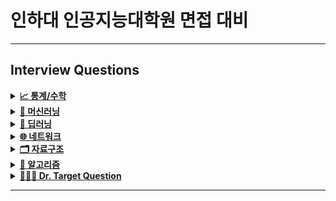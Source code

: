 # 인하대 인공지능대학원 면접 대비
---


## Interview Questions

<details>
<summary><a href="./answers/1-statistics-math.md"><strong>📈 통계/수학</strong></a></summary>
  
- 선형대수에서 선형과 비선형에 대해 설명해주세요.
```python
  선형(Linear)이란 집합 A의 원소들에 대하여 각각 선형결합의 형태로 나타낼 수 있는 것
  즉, 집합 A의 원소 x1, x2, x3, ... xn에 대하여 각각 상수 a1, a2, a3, ..., an을 곱하여 더한 a1x1 + a2x2 + ... + anxn이 집합 A에 속하는 경우를 말함

  1차함수와 벡터 등은 선형을 나타내는 선형함수
  반대로, 2차 이상의 함수, 삼각 함수 등은 비선형함수
```

- 선형 독립과 선형 종속에 대해서 설명하세요.
```python
  <선형 독립>
  - 벡터 방정식이 trivial solution(자명해)만 갖고 있는 경우 (모든 가중치가 0인경우)
  - trivial solution만 있으면 linearly independent
  - trivial solution만 존재한다는 의미는 free variable이 없다는 의미
  - 이 경우 행렬의 Rank는 column의 수와 같아져서 Rank=𝑛

  <선형 종속>
  - 벡터 방정식 c1v1+...+cpvp = 0이면 가중치 c1,...cp 중 하나라도 nonzero 
  - nontrivial solution이면 free variable이 있다는 의미
  - 이 경우 행렬의 Rank는 column 수보다 작아져서 Rank<𝑛
```

- 고유값(eigen value)와 고유벡터(eigen vector)이 무엇이고 왜 중요한지 설명해주세요.
```python
  행렬 A의 고유벡터는, 행렬 A에 의해 변환되었을 때 방향이 변하지 않고 단지 크기만 변하는 벡터를 말한다
  Av=λv에서 v (영벡터 아니어야 함)
  고유값은 λ (고유벡터 v가 변환될 때 그 크기가 얼마나 변하는지...)
```
- 샘플링(Sampling)과 리샘플링(Resampling)이 무엇이고 리샘플링의 장점을 말씀해주세요.
```python
  샘플링은 전체 모집단에서 데이터를 추출하는 거,특히나 모집단을 대표할 수 있도록 신중하게 선택되어야 함
  리샘플링은 기존의 샘플 데이터에서 새로운 샘플을 반복적으로 추출하여 통계적 분석을 수행하는 방식
  리샘플링에는 다음과 같은 방법이 있다
  - 교차 검증 (Cross Validation) : 모델의 성능 평가를 위해 데이터를 여러 번 분할하여 훈련과 테스트를 반복! 과적합 방지, 모델의 일반화 성능 평가
```
- 확률 모형과 확률 변수는 무엇인가요?
```python
  확률은 불확실성을 표현하는 수단, 이러한 불확실성을 확률로써 개량화하기 위해 확률함수로써 수학적으로 만든 모형이 확률 모형이다
  이는 어떤 실험이나 현상에서 가능한 모든 결과와 그 결과가 발생할 확률을 설명한다.
  확률 모형은 표본 공간, 확률 분포라는 두 가지 구성 요소로 이루어졌다!

  확률 변수는 확률 모형에서 정의된 함수
  쉽게 말하면 확률로 표현하기 위한 event를 정의하는 것
  어떤 것을 확률로 표현할 것인지에 대해 다양하게 정의가 가능하여 <변수>라는 용어를 사용한다
  (이산과 연속 확률 변수로 나뉨)
```
- 누적 분포 함수와 확률 밀도 함수는 무엇인가요? 수식과 함께 표현해주세요.
```python
  확률 밀도 함수는 연속 확률 변수의 분포를 설명하는 함수로, 특정 값에서의 확률 밀도를 나타낸다.
  누적 분포 함수는 확률 변수가 특정 값 이하일 확률을 타나내는 함수, 확률 밀도 함수를 적분하여 구할 수 있다
```
- 조건부 확률은 무엇인가요?
```python
   조건부 확률은 어떤 사건 A가 이미 일어난 상황에서 다른 사건 B가 일어날 확률을 의미한다
   즉 사건 B가 사건 A에 의해 영향을 받을 때의 확률을 계산할 것
```
- 공분산과 상관계수는 무엇일까요? 수식과 함께 표현해주세요.
```python
   공분산(Covariance)는 두 확률 변수 사이의 관계를 측정하는 지표로, 두 변수가 함께 어떻게 변하는지를 나타낸다
   즉 한 변수가 증가할 때 다른 변수가 증가하거나 감소하는 경향을 평가한다
   Cov(X,Y)=E[(X−E(X))(Y−E(Y))]

   상관계수는 공분산을 정규화하여 두 확률 변수 사이의 선형 관계를 1과 -1 사이의 값으로 표현한다
   상관계수는 공분산과 달리 단위에 의존하지 않기 때문에 비교적 직관적으로 두 변수의 관계 강도를 파악할 수 있다!
```
- 신뢰 구간의 정의는 무엇인가요?
```python
  신뢰구간은 모집단의 모수를 포함할 것으로 예상되는 값의 범위를 특정 신뢰 수준 하에 제시한 것이다
  즉 표본 데이터를 이용해 계산한 추정치가 모집단의 실제 값(모수)를 포함할 확률이 높은 구간을 의미한다
  보통 신뢰 수준과 함께 나타나며, 신뢰 수준은 이 구간이 모집단의 실제 모수를 포함할 확률을 의미한다.
```
- p-value를 모르는 사람에게 설명한다면 어떻게 설명하실 건가요?
```python
  신뢰구간은 모집단의 모수를 포함할 것으로 예상되는 값의 범위를 특정 신뢰 수준 하에 제시한 것이다
  즉 표본 데이터를 이용해 계산한 추정치가 모집단의 실제 값(모수)를 포함할 확률이 높은 구간을 의미한다
```
- R square의 의미는 무엇인가요?
```python
  R², 또는 결정계수(R-Squared)는 회귀 분석에서 사용되는 통계량으로,
  독립 변수가 종속 변수의 변동을 얼마나 잘 설명하는지를 나타낸다.
  즉, R²는 회귀 모델이 데이터를 얼마나 잘 설명하는지를 평가하는 지표이다.
```
- 평균(mean)과 중앙값(median)중에 어떤 케이스에서 뭐를 써야할까요?
```python
   평균은 데이터가 고르게 분포되어 있고 이상치가 없을 때 더 신뢰할 수 있다.
   하지만 이상치가 있으면 평균이 그 값에 의해 크게 영향을 받아 데이터의 중심을 제대로 반영하지 못할 수 있다.
   중앙값은 이상치나 비대칭 분포가 있는 경우 더 적절하다. 극단적인 값이 있더라도 중앙값은 그 영향을 받지 않기 때문에 데이터의 중심을 더 잘 나타낸다.
```
- 중심극한정리는 왜 유용한걸까요?
```python
   중심극한정리는 확률론에서 매우 중요한 개념으로, 표본 크기가 충분히 크면 어떤 분포를 따르는 모집단에서 표본을 추출하더라도,
   표본 평균의 분포가 정규분포에 가까워진다는 것을 의미한다!
   다시 말해, 모집단의 분포 형태에 관계없이 표본 평균의 분포는 표본 크기가 커질수록 점점 정규분포를 따르게 된다.
   중심극한정리는 다양한 형태의 모집단에서 표본을 추출해도, 표본 평균이 정규분포를 따르게 만들어 준다.
   이로 인해 모집단의 분포를 알지 못해도 표본 평균의 분포를 예측할 수 있습니다.
```
- 엔트로피(entropy)에 대해 설명해주세요. 가능하면 Information Gain도요.
```python
   엔트로피는 정보 이론에서 사용되는 개념으로, 불확실성 또는 혼란의 정도를 측정하는 지표이다.
   주로 확률 분포의 다양성을 측정하거나, 데이터의 예측 가능성을 평가하는데 사용된다.
   쉽게 말하면 데이터의 무질서도를 측정, 값이 높을 수록 불확실성이 커진다!

  정보 이득 (Information gain)
  정보이득은 결정 트리와 같은 알고리즘에서 특정 속성을 사용해 데이터 집합을 분할할 때, 엔트로피가 얼마나 감소하는지를 측정하는 지표이다
  즉 특정 속성을 기준으로 데이터를 나눴을 때 데이터의 불확실성이 얼마나 줄어드는지 나타낸다!
```
- 어떨 때 모수적 방법론을 쓸 수 있고, 어떨 때 비모수적 방법론을 쓸 수 있나요?
```python
   모수적 방법론은 모집단의 분포에 대해 특정한 가정을 하고 데이터를 분석하는 기법
   예를 들어 데이터가 정규분포를 따르는 것으로 가정하고 통계적 분석을 수행하는 경우가 대표적
   모수적 방법론은 데이터의 분포가 알려져 있을 때/ 표본 크기가 충분히 클 때/모집단의 분포에 대한 강한 가정이 성립할 때/ 등에서 사용

   비모수적 방법론은 데이터의 분포에 대한 가정이 필요하지 않은 분석 방법이다
   이 방법은 데이터가 특정한 분포를 따르지 않거나, 분포를 알 수 없을 때 유용하다
```
- “likelihood”와 “probability”의 차이는 무엇일까요?
```python
   확률(probability)은 주어진 모수에 대해 데이터가 발생할 확률
   가능도(Likellihood)는 주어진 데이터에 대해 모수가 그 데이터를 얼마나 잘 설명하는지를 평가
   예를 들어서 동전을 여러 번 던져 7번 중 5번 앞면이 나왔다고 가정하면
   확률은 5/7
   가능도는 특정한 모수 p가 주어졌을 때, 관측된 데이터 "7번 중 5번 앞면이 나옴"을 얼마나 잘 설명하는지를 평가
   L(p|X=5)
```
- 통계에서 사용되는 bootstrap의 의미는 무엇인가요.
```python
   부트스트랩은 통계적 추정의 신뢰성을 평가하기 위해 사용되는 비모수적 방법론
   특히 모집단의 분포에 대한 강한 가정을 하지 않고, 표본 데이터만을 사용해 모집단의 특성을 추정할 수 있는 강력한 기법이다.
   부트스트랩은 주어진 표본 데이터로부터 반복적으로 새로운 표본을 생성하여, 통계적 추정값(예: 평균, 분산, 신뢰구간 등)의 분포를 추정하는 방법이다.
```
- 모수가 매우 적은 (수십개 이하) 케이스의 경우 어떤 방식으로 예측 모델을 수립할 수 있을까요?
```python
   1. 간단한 모델 사용 : 선형 회귀, 로지스틱 회귀, k-최근접 이웃(KNN), 의사결정트리와 같은 단순한 모델을 사용하는 것이 좋습니다.
   2. 규제(Regularization) 기법 사용: 과적합을 방지하기 위해 L1, L2 규제 방법을 적용하여 모델의 복잡성을 줄일 수 있다
   3. 데이터 증강 : 데이터를 오히려 인위적으로 늘린다
```
- 검정력(statistical power)은 무엇일까요?
```python
   어떤 통계적 검정이 실제로 대립가설이 참일 때 이를 올바르게 검출할 확률을 의미한다.
   쉽게 말해, 검정력은 참인 효과를 감지할 수 있는 능력을 나타낸다.
   검정력의 의미: 검정력이 높을수록, 실제로 효과나 차이가 존재할 때 이를 발견할 가능성이 커진다.
```
- missing value가 있을 경우 채워야 할까요? 그 이유는 무엇인가요?
```python
   결측치가 있는 데이터를 그대로 사용하면 통계 분석, 머신러닝 모델링에서 왜곡된 결과를 초래할 수 있다
   특히 일부 알고리즘은 결측치를 허용하지 않기 때문에 데이터 전체가 무효화될 수 있다.
   결측치를 적절히 채우면 모델의 성능을 높일 수 있다. 결측치로 인해 모델이 학습할 수 있는 정보가 제한되거나, 예측의 정확도가 떨어질 수 있기 때문이다.
```
- 아웃라이어의 판단하는 기준은 무엇인가요?
```python
   아웃라이어는 데이터에서 다른 데이터 포인트와 비교해 극단적으로 벗어난 값을 의미한다.
   통계적 기준으로는 사분위 범위(IQR)에서 Q1-3*IQR보다 작거나, Q3+3*IQR보다 크면 보통 outlier라고 칭한다
   또는 데이터가 정규분포를 따른다고 가정할 떄, 평균에서 k개의 표준편차 이상 떨어진 값을 아웃라이어로 간주한다
```
- 필요한 표본의 크기를 어떻게 계산합니까?
```python
   표본 크기를 계산하는 방법은 연구의 종류에 따라 다르다
   평균의 차이를 비교할 때 : t 검정
   비율의 차이를 비교할 떄 : z 검정
   
```
- Bias를 통제하는 방법은 무엇입니까?
```python
   연구 설계 단계에서 Bias 통제 : 무작위 할당 (Randomization) - 실험군과 대조군에 참여자를 무작위로 배정해 그룹 간 차이 최소화, 무작위화는 선택 편향(Selection Bias)를 줄임
   데이터 수집 단계에서 Bias 통제 : 표준화된 측정 방법(Standardized Measurement) - 모든 데이터를 일관된 방식으로 수집해 측정 편향 (Measurement Bias)을 줄인다
   데이터 분석 단계에서의 Bias 통제 : 혼란 변수 (Confounding Variable) 통제 - 혼란 변수가 연구 결과에 영향을 미치지 않도록 다변량 분석, 공변량 분석을 사용해 통제
   
```
- 로그 함수는 어떤 경우 유용합니까? 사례를 들어 설명해주세요.
```python
   데이터가 크기 차이가 클 때나 지수적 증가가 있는 경우 유용하다.
   예를 들어서 금융 데이터를 분석할 때
   금융 분야에서는 기업의 매출, 시장 규모, 자산 등 다양한 변수가 매우 큰 범위를 가질 수 있다. 어떤 회사의 매출은 수백만 달러일 수 있지만, 또 다른 회사의 매출은 수십억 달러에 이를 수 있다
   로그 변환을 통해 이런 큰 차이를 줄이면 데이터가 더 균형 있게 분포되면, 분석하기 쉬워진다
   예를 들어 히스토그램을 그릴 때 로그 변환을 적용하면 극단적인 값들로 인해 왜곡되지 않은 분포를 볼 수 있다!
```
- 베르누이 분포 / 가우시안 정규 분포  / 카이제곱 분포 / 에 대해 설명해주세요.
```python
  베르누이 분포는 두 가지 결과(성공 혹은 실패)만 가능한 이산 확률 분포이다. 각각의 결과가 발생할 확률을 기반으로 한다. 베르누이 분포의 확률 변수 X는 1과 0만을 가질 수 있다
  가우시안 정규 분포는 연속 확률 변수로, 데이터가 평균값을 중심으로 종 모양의 대칭적인 분포를 따른느 경우를 설명한다. 이는 많은 자연현상에서 나타나는 일반적인 분포이다
  카이 제곱 분포는 연속 확률 분포로, 독립적인 표준 정규 분포 변수의 제곱의 합으로 정의된다. 카이제곱 분포는 자유도에 따라 모양이 달라진다.
```

</details>

<details>
<summary><a href="./answers/2-machine-learning.md"><strong>🤖 머신러닝</strong></a></summary>

- 알고 있는 metric에 대해 설명해주세요. (ex. RMSE, MAE, recall, precision ...)
```python
   RMSE는 회귀 모델의 성능을 측정하는 데 사용된다. 예측 값과 실제 값의 차이를 제곱한 평균의 제곱근을 계산한다.
   MAE는 예측 값과 실제 값의 차이의 절대값 평균을 계산한다. 회귀 모델의 성능을 측정하는 또 다른 지표이다.
   Precision은 모델이 True Positive로 예측한 것 중 실제로 True인 비율을 의미한다. 특히 양성 클래스에 대한 정확도를 측정하는 데 유용하다. TP / (TP+FP)
   Recall은 실제로 True인 것 중에서 모델이 True로 예측한 비율을 의미한다. TP / (TP + FN)
   F1 Score는 Precision과 Recall 사이의 균형을 평가하는 지표이다. precision과 recall의 조화 평균을 계산한다. F1 score = 2 * { (Precision X Recall) / (Precision + Recall) }
   R-squared(결정계수)는 회귀 분석에서 모델이 데이터를 얼마나 잘 설명하는지를 나타내는 지표이다. 0에서 1 사이의 값을 가지며, 1에 가까울수록 모델이 데이터를 잘 설명하는 것을 의미한다. 
```
- 정규화를 왜 해야할까요? 정규화의 방법은 무엇이 있나요? (🥲 내 논문 주제...)
```python
   머신러닝 알고리즘(특히 경사 하강법 기반 알고리즘)은 특성(feature) 값의 범위가 매우 다르면 학습이 제대로 이뤄지지 않을 수 있다.
   예를 들어 하나의 특성의 값이 0~1 사이인데, 다른 특성의 값이 0~10000 사이라면 큰 범위를 가진 특성이 모델 학습에 더 큰 영향을 미치게 되어 잘못된 가중치를 학습할 가능성이 있다.
   특히 경사 하강법 기반 알고리즘의 경우 정규화를 하면 학습 속도가 빨라지도 알고리즘이 더 잘 수렴하게 된다.
   정규화된 데이터는 최적의 해를 찾는 과정에서 균형 잡힌 경로로 수렴하도록 도와준다.
   심지어 일부 알고리즘은 특성의 크기 차이로 인해 성능이 저하될 수 있다. 정규화를 하면 이러한 문제를 방지하여 모델 성능이 향상될 수 있다.

   정규화 방법
   Min-Max 정규화 : 데이터를 (대체로) 0~1로 변환하는 방법. 최소값을 0, 최대값을 1로 변환하며, 나머지 값은 비례적으로 조정한다.
   Z-Score 정규화 : 데이터를 평균 0, 표준편차 1로 변환하는 방법. 데이터가 정규 분포를 따를 때 효과적!
   Robust 정규화 : median과 사분위 범위 (IQR)를 사용하여 정규화하는 방법이다. 이상치에 덜 민감하다.
```
- Local Minima와 Global Minimum에 대해 설명해주세요.
```python
   Global Minimum은 전역 최소값. 함수의 모든 가능한 값 중 가장 낮은 값, 최적화 문제에서 우리가 궁극적으로 찾고자 하는 지점!
   Local Minima는 특정 영역 내에서 가장 낮은 함수 값을 가지는 지점을 의미, but 다른 영역에 더 낮은 값이 존재할 수도 있다!
```
- 차원의 저주에 대해 설명해주세요.
```python
   차원의 저주는 고차원 공간에서 발생하는 여러 가지 문제를 의미한다. 데이터 분석 및 머신러닝에서 데이터의 차원이 증가할수록 발생하는 현상으로, 학습 및 일반화 성능에 부정적인 영향을 미칠 수 있다.
   쉽게 정리하자면 변수가 늘어남에따라 차원이 커지면서 분석을 위한 최소한의 필요 데이터 건수가 늘어나면서 예측이 불안정해지는 문
   차원의 저주가 발생하는 이유
   1. 데이터의 희소성 (Sparsity) : 차원이 증가할수록 데이터 포인트들이 서로 멀리 떨어져 분포하게 된다
   2. 거리 측정의 신뢰도 감소 : 머신러닝의 여러 알고리즘 (특히 K-최근접, K-means)은 거리 측정을 기반으로 동작한다. 그러나 차원이 높아지면 데이터 포인트들 간의 거리가 점점 비슷해져서 유사성 측정이 어렵다
   3. 데이터 필요량의 증가 : 차원이 증가할수록 고차원 공간을 대표하기 위해 필요한 데이터의 양이 기하급수적으로 증가한다
   4. 모델의 복잡도 증가 : 차원이 증가하면 모델의 복잡도가 증가하여 과적합(overfitting)의 위험이 커진다
```
- dimension reduction기법으로 보통 어떤 것들이 있나요?
```python
   차원 축소 기법은 고차원 데이터의 차원을 줄여 데이터 분석을 용이하게 하고, 계산 효율성을 높이는 데 사용된다.
   데이터의 특성 (feature) 수를 줄임으로써 과적합을 방지하고, 해석 가능성을 높이며, 계산 비용을 줄일 수 있다.

   ⭐️ PCA (주성분 분석) : 데이터의 분산을 최대한 보존하는 방향으로 새로운 축을 생성하여 고차원 데이터를 저차원으로 변환하는 선형 차원 축소 기법
      - 데이터의 공분산 구조를 분석하여 주성분을 생성한다
      - 첫 번째 주성분은 데이터의 분산이 가장 큰 방향을 나타내며, 그 다음 주성분은 직교하는 방향에서 두 번째로 큰 분산을 나타낸다
      - https://m.blog.naver.com/angryking/222480031842 여기 참고하면 단 번에 이해 가능!
   
```
- PCA는 차원 축소 기법이면서, 데이터 압축 기법이기도 하고, 노이즈 제거기법이기도 합니다. 왜 그런지 설명해주실 수 있나요?
```python
   차원 축소 기법은 위에서 설명
   PCA는 고차원 데이터를 적은 수의 차원으로 압축하면서도 대부분의 중요한 정보를 보존하기에 데이터 압축 기법이라고도 한다
   PCA는 결국 데이터를 분산이 큰 방향으로 투영하기 때문에, 노이즈와 같은 작은 변동을 무시하는 효과가 있다!
```
- LSA, LDA, SVD 등의 약자들이 어떤 뜻이고 서로 어떤 관계를 가지는지 설명할 수 있나요?
```python
   LSA (Latent Semantic Analysis) : 잠재 의미 분석, LSA는 문서와 단어 사이의 관계를 분석하여 텍스트 데이터를 저차원 의미 공간에 매핑하는 기법, 이 과정으로 문서와 단어간의 잠재적 의미 구조 발견
   주로 SVD를 사용하여 문서-단어 행렬을 분해하고 차원을 축소
   LDA (Latent Dirichlet Allocation) : 텍스트 코퍼스 내의 문서들이 잠재적인 주제들의 혼합으로 구성되어 있다고 가정하는 주제 모델링 기법이다. 문서 내의 단어 분포를 기반으로 주제를 추론하고,
   문서들이 어떤 주제들로 구성되어 있는지를 학습한다. 확률적 모델을 사용하여 문서와 단어의 주제 분포를 추정한다.
   SVD (Singular Value Decomposition) : 특이값 분해, 행렬을 세 개의 행렬로 분해하는 선형대수적 기법. 주어진 행렬을 U(왼쪽 특이벡터), Σ(특이값 대각 행렬), V^T(오른쪽 특이벡터)의 곱으로 분해한다!
```
- Markov Chain을 고등학생에게 설명하려면 어떤 방식이 제일 좋을까요?
```python
   일상적인 예시로 시작해서 개념을 단계별로 확장하는 것이 좋다.
   예를 들어, 오늘이 맑음이면 내일도 맑음일 가능성이 높지만, 비가 올 가능성도 있다. 날씨는 현재 상태에 따라 다음 상태가 결정되지만, 그 이전 날들의 날씨는 고려하지 않는다고 가정해 볼 수 있다.
   여기서 중요한 점은 현재 상태만으로 다음 상태가 결정된다는 것이며, 이를 Markov Preperty(마르코프 성질)라고 한다.
   이렇게 상태(state)가 현재 상황에만 의존해서 바뀌는 과정을 바로 Markov Chain이라고 한다!
```
- 텍스트 더미에서 주제를 추출해야 합니다. 어떤 방식으로 접근해 나가시겠나요?
- SVM은 왜 반대로 차원을 확장시키는 방식으로 동작할까요? SVM은 왜 좋을까요?
- 다른 좋은 머신 러닝 대비, 오래된 기법인 나이브 베이즈(naive bayes)의 장점을 옹호해보세요.
- 회귀 / 분류시 알맞은 metric은 무엇일까?
- Association Rule의 Support, Confidence, Lift에 대해 설명해주세요.
- 최적화 기법중 Newton’s Method와 Gradient Descent 방법에 대해 알고 있나요?
- 머신러닝(machine)적 접근방법과 통계(statistics)적 접근방법의 둘간에 차이에 대한 견해가 있나요?
- 인공신경망(deep learning이전의 전통적인)이 가지는 일반적인 문제점은 무엇일까요?
- 지금 나오고 있는 deep learning 계열의 혁신의 근간은 무엇이라고 생각하시나요?
- ROC 커브에 대해 설명해주실 수 있으신가요?
- 여러분이 서버를 100대 가지고 있습니다. 이때 인공신경망보다 Random Forest를 써야하는 이유는 뭘까요?
- K-means의 대표적 의미론적 단점은 무엇인가요? (계산량 많다는것 말고)
- L1, L2 정규화에 대해 설명해주세요.
- Cross Validation은 무엇이고 어떻게 해야하나요?
- XGBoost을 아시나요? 왜 이 모델이 캐글에서 유명할까요?
- 앙상블 방법엔 어떤 것들이 있나요?
- feature vector란 무엇일까요?
- 좋은 모델의 정의는 무엇일까요?
- 50개의 작은 의사결정 나무는 큰 의사결정 나무보다 괜찮을까요? 왜 그렇게 생각하나요?
- 스팸 필터에 로지스틱 리그레션을 많이 사용하는 이유는 무엇일까요?
- OLS(ordinary least squre) regression의 공식은 무엇인가요?

</details>

<details>
<summary><a href="./answers/3-deep-learning.md"><strong>🧠 딥러닝</strong></a></summary>

- 딥러닝은 무엇인가요? 딥러닝과 머신러닝의 차이는?
```python
 딥러닝은 인공지능과 머신러닝의 하위 분야로, 인공 신경망을 기반으로 데이터에서 패턴을 학습하는 방식이 딥러닝이다
 특히 딥러닝은 신경망의 여러 계층을 쌓아올려 복잡한 패턴을 학습하는 데 초점을 맞추고 있다
 '딥'이라는 용어는 신경망의 계층의 깊다는 의미에서 비롯된 것으로, 각 계층이 서로 다른 수준의 추상화를 통해 데이터의 복잡한 특징을 점진적으로 학습하게 된다

 머신러닝과 딥러닝의 차이점은
 머신러닝은 딥러닝에 비해 비교적 단순한 알고리즘으로 특정한 패턴을 학습하며, 사람이 특징을 직접 추출한다
 딥러닝은 모델이 복잡하고 파라미터 수가 많기 때문에 GPU나 TPU 같은 고성능 연산 자원이 필요하다. 연산 자원과 시간이 많이 소요되지만 최적화된 하드웨어를 사용하면 좋은 성능을 낼 수 있다!
```
- Cost Function과 Activation Function은 무엇인가요?
```python
    비용 함수는 Loss Function이라고도 불린다. 모델이 예측한 값과 실제 값 사이의 차이를 측정하는 함수이다.
    딥러닝 모델이 학습하는 과정에서 이 함수를 최소화하는 것이 목표이다.
    즉 모델이 예측하려는 값이 실제 값에 더 가까워지도록 모델의 가중치와 편향을 조정한다

    활성화 함수는 신경망의 각 뉴런에서 입력을 받아, 다음 층으로 전달할 출력을 결정하는 함수이다
    비선형성을 추가하여 신경망이 복잡한 패턴을 학습할 수 있도록 돕는다
    Activation Function이 신경망에서 중요한 이유는 선형 모델이 아닌 비선형 모델을 형성하여 복잡한 패턴을 학습할 수 있도록 하기 때문이다 
```
- Tensorflow, PyTorch 특징과 차이가 뭘까요?
```python
   동적 vs 정적 그래프
   TensorFlow: 정적 그래프 기반으로 처음 설계되었지만, TensorFlow 2.x부터는 Eager Execution을 통해 동적 그래프를 지원한다다. 다만 여전히 대규모 프로젝트나 배포 시 정적 그래프 모드를 사용하는 경우가 많다.
   PyTorch: 처음부터 동적 그래프를 사용하여 그래프가 즉시 생성되고 실행된다. 이로 인해 코드 작성이 유연하고 디버깅이 용이하다.

   성능 및 최적화
   TensorFlow: TensorFlow는 TPU(구글의 AI 가속기) 지원이 강력하며, 대규모 분산 훈련 및 최적화에 유리하다. 특히 대규모 데이터셋을 처리할 때 성능 최적화가 잘 되어 있다.
   PyTorch: GPU 지원이 강력하며, 다양한 커스터마이징이 쉬워 연구 및 실험에 적합하다. PyTorch도 최근 TPU를 지원하기 시작했지만, TPU 최적화 측면에서는 아직 TensorFlow가 유리하다.
```
- Data Normalization은 무엇이고 왜 필요한가요?
```python
   데이터 정규화는 데이터의 크기와 범위를 조정하여 모든 특성(Feature)이 동일한 스케일을 갖도록 하는 과정이다. 일반적으로 정규화는 값의 범위를 0과 1로 압축하거나, 평균이 0이고 표준편차가 1인 정규 분포로 변환하는 방식으로 이뤄진다
   목적은 데이터를 구성하는 각 특성들이 서로 다른 스케일을 가지면, 거리 기반 알고리즘이나 그래디언트 기반 알고리즘이 특정 특성에 더 큰 영향을 받는다
   또한 정규화된 데이터는 모델이 더 빠르게 수렴하도록 도와준다. 이는 특히 경사하강법과 같은 최적화 알고리즘에서 중요하며, 학습 과정의 안정성도 개선된다
```
- 알고있는 Activation Function에 대해 알려주세요. (Sigmoid, ReLU, LeakyReLU, Tanh 등)
```python
  sigmoid: Sigmoid 함수는 입력값을 0과 1 사이의 값으로 변환
  출력 값이 항상 0과 1 사이로 제한되어 확률을 예측하는 문제에 적합하다
  입력이 작을 때는 거의 0에 가깝고, 입력이 클 때는 거의 1에 가까워지는 형태로 출력된다
  이진 분류 문제에서 확률 값을 나타내는 데 적합하다

  ReLU
  ReLU 함수는 0 이하의 입력에 대해서는 0을 출력하고, 0보다 큰 값에 대해서는 그대로 반환
  간단하면서도 매우 효율적인 비선형 함수이다
  계산량이 적고, 많은 네트워크에서 학습 속도를 개선하는 역할을 한다
  Gradient Vanishing 문제를 해결하여 학습 속도를 빠르게 한다
  입력값이 양수일 경우, 그래디언트가 일정하게 유지되어 깊은 네트워크에서 효과적이다

  Leaky ReLU
  Leaky ReLU는 ReLU 함수의 변형으로, 음수 입력에 대해 작지만 일정한 기울기를 갖도록 한다
  ReLU의 Dying ReLU 문제를 개선하려고 고안
  입력이 음수일 때에도 일정한 기울기를 갖기 때문에 뉴런이 "죽지" 않는다

  Tanh
  Tanh 함수는 입력 값을 -1과 1 사이로 변환
  출력이 -1에서 1 사이에 위치하여, 값이 0을 중심으로 대칭적이다
  Sigmoid 함수와 비슷하지만, 출력 범위가 -1에서 1로 더 넓어 Gradient Vanishing 문제가 약간 완화된다
  여전히 Gradient Vanishing 문제를 완전히 해결하지는 못하며, 깊은 신경망에서는 성능이 저하될 수 있다
```
- 오버피팅일 경우 어떻게 대처해야 할까요?
```python
     1. 더 많은 데이터 수집 : 학습 데이터가 부족할 경우, 모델이 데이터의 패턴을 과도하게 학습할 가능성이 크다. 더 많은 데이터가 있다면 모델이 데이터의 분포를 잘 학습할 수 있다!
                         따라서 데이터 수집을 통해 학습 데이터를 늘리거나, 데이터 증강(Data Augmentation) 기법을 사용하여 기존 데이터를 다양하게 변형해 데이터의 양을 늘린다
     2. 데이터 증강 : 이미지나 텍스트 등의 데이터에 변형을 가해 새로운 학습 데이터를 생성하는 기법이다
                   데이터의 다양성을 높여 모델이 특정 패턴에 과도하게 의존하지 않도록 돕는다

     3. 정규화 기법 : 모델의 가중치를 제한하여 과도한 학습을 방지하는 방법이다. 대표적인 정규화 기법에는 L1, L2 정규화가 있다
                   L2 정규화 : 가중치 제곱의 합을 손실 함수에 추가하여 가중치 크기를 줄이는 효과가 있다
                   L1 정규화 : 가중치의 절댓값 합을 손실 함수에 추가하여 일부 가중치 값을 0으로 만들어 모델을 간소화한다

     4. 드롭아웃: 학습 과정에서 일부 뉴런을 무작위로 제거(비활성화)하여 모델이 특정 뉴런에 의존하지 않도록 하는 기법이다
                드롭아웃 레이어를 네트워크 중간에 삽입하고, 학습 시 무작위로 선택된 비율의 뉴런을 비활성화한다.

     5. Early Stopping : 학습을 진행하다 보면, 일정 에폭 이후에 검증 손실이 더 이상 감소하지 않고 오히려 증가하는 현상이 발생할 수 있다. 이를 방지하기 위해 학습을 조기 종료하는 방법이다

     6. 교차 검증 (corss validation): 데이터를 여러 개의 폴드로 나누고, 각 폴드를 검증 세트로 사용하여 모델을 여러 번 학습시키는 방법이다. 이를 통해 모델이 데이터에 과적합되는지 점검할 수 있다
                                    대표적인 방법으로 K-Fold Cross Validation이 있다
                                    데이터를 K개의 폴드로 나눈 후, 각 폴드에 대해 학습과 검증을 수행하여 평균 성능을 측정한다
```
- 하이퍼 파라미터는 무엇인가요?
```python
     하이퍼파라미터는 크게 모델 하이퍼파라미터와 학습 하이퍼파라미터로 나눌 수 있다
     1. 모델 하이퍼파라미터
        모델의 구조나 복잡성응ㄹ 결정하는 하이퍼파라미터로 모델의 설계와 직접적으로 관련이 있다
        예시) 신경망의 레이어 수, 각 레이어의 뉴런 수, 활성화 함수, 커널 크기 및 필터 수
     2. 학습 하이퍼파라미터
        모델이 학습하는 방식을 제어하는 하이퍼파라미터로 학습의 효율성과 결과에 영향을 미친다
```

- Weight Initialization 방법에 대해 말해주세요. 그리고 무엇을 많이 사용하나요?
```python
     가중치 초기화는 신경망 학습에서 중요한 단계로, 모델의 가중치를 처음 설정하는 방법이다.
     올바른 가중치 초기화는 모델의 수렴 속도를 높이고, 과적합과 과소적합 문제를 방지하며
     Gradient Vanishing과 Exploding Gradient 문제를 완화하는 데 도움이 된다
     1. Zero Initialization: 모든 가중치를 0으로 초기화하는 방법이다
                             모든 뉴런이 동일한 출력을 생성하므로, 학습 과정에서 뉴런들이 서로 동일하게 업데이트되며 구별되지 않는 뉴런이 된다. 학습이 제대로 이루어지지 않다 -> 일반적으로 사용하지 않는다!
     2. Random Initialization : 가중치를 무작위로 초기화하는 방법으로, 모델이 특정 패턴에 편향되지 않도록 한다
                                단순히 랜덤한 값만으로 초기화하면, 활성화 함수의 비선형성에 따라 기울기 소실이나 폭발이 발생할 수 있다
                                특히 딥러닝 모델에서 층이 깊어질수록 이러한 문제가 심각해질 수 있다
     3. Xavier Initialization : 가중치를 신경망의 입력과 출력 뉴런 수에 따라 적절하게 분산시키는 방법이다.
                                Xavier 초기화는 주로 Sigmoid와 Tanh와 같은 대칭적 활성화 함수에 적합하다
     4. He Initialization : Xavier 초기화와 유사하지만, ReLU와 같이 비대칭적인 활성화 함수에 최적화된 방식이다. ReLU와 같은 함수는 활성화되는 뉴런이 일부에 불과하기 때문에, Xavier 초기화의 분산보다 더 큰 분산이 필요하다!
```
- 볼츠만 머신은 무엇인가요?
```python
    볼츠만 머신은 딥러닝이 한참 입에 오르내리기 전, 표현 학습 (Representation Learning)의 선조격 역할을 한 확률 모형이다
    에너지/엔트로피 개념을 비지도 학습과 융합
    상기 분류/회귀 모델은 추론 결과와 이미 알려져 있는 정답간의 차이를 줄이는 데 목표를 두지만, 볼츠만 머신은 생성 모델의 일종으로
    정답에 대한 확률 분포를 추정하는 비지도학습 모델이다!
```

- 뉴럴넷의 가장 큰 단점은 무엇인가? 이를 위해 나온 One-Shot Learning은 무엇인가?
```python
   뉴럴넷의 단점, 신경망은 많은 데이터가 있어야 한다. 그래야 일반화 성능이 높아진다
   데이터가 충분하지 않으면 과적합이 되어 새로운 데이터에 대한 성능이 저하된다
   이러한 단점을 극복하기 위해 나온 것이 one-shot learning이다
   One-shot learning은 매우 적은 적은 데이터만으로도 학습을 진행할 수 있는 기법을 의미한다
   One-shot learning의 핵심 아이디어
   1. 사전 학습된 특성 사용 : 모델이 미리 학습한 특성을 사용하여 새로운 클래스에 대해 빠르게 적응할 수 있도록 한다
   2. 거리 기반 학습 : 새로운 샘플이 주어지면 기존에 학습한 샘플과의 거리를 측정하여 유사한 클래스를 찾는 방식으로 학습한다
   3. 메타 러닝 : 모델이 학습하는 방법 자체를 학습하여 새로운 과제에 빠르게 적응하도록 하는 접근법이다
     
```
- 요즘 Sigmoid 보다 ReLU를 많이 쓰는데 그 이유는?
```python
     요즘 Sigmoid 함수보다 ReLU 활성화 함수를 많이 사용하는 주된 이유는 학습 효율성과 성능 향상 때문이다
     ReLU를 많이 사용하는 이유!
     1. 기울기 소실 문제
        Sigmoid와 같은 S자 형태의 활성화 함수는 입력값이 매우 크거나 작을 경우 츨력이 0 또는 1에 수렴하면서 미분값이 거의 0에 가까워지는 기울기 소실 문제가 발생한다
        이로 인해 역전파시 기울기가 점점 작아져서, 깊은 층에서는 거의 학습이 이루어지지 않는 문제가 생긴다
        ReLU는 입력이 양수일 때 기울기가 1로 일정하게 유지되므로, 기울기 소실 문제가 상대적으로 적어 깊은 신경망에서 효과적인 학습이 가능하다!
        따라서 ReLU는 더 빠른 수렴 속도를 보인다. 이는 기울기가 사라지지 않기 때문에 각 층이 더 빨리 학습할 수 있기 때문이다
```
  - Non-Linearity라는 말의 의미와 그 필요성은?
  ```python
     Non-Linearity(비선형성)란, 함수나 모델이 선형적이지 않음을 의미한다.
     즉, 입력과 출력 간의 관계가 직선이 아닌 곡선으로 표현되는 것을 뜻한다.
     신경망에서 Non-Linearity는 주로 활성화 함수를 통해 구현되며, ReLU, Sigmoid, Tanh 같은 활성화 함수들이 이러한 비선형성을 제공한다.

     그럼 왜 필요한가?
     현실 세계의 데이터는 선형적이지 않은 경우가 많다. 비선형성은 이러한 복잡한 관계를 학습할 수 있게 하여, 심층 신경망이 더 높은 표현력을 갖도록 한다
     만약 각 층이 선형 변환만 수행한다면, 여러 층을 쌓아도 결국 하나의 선형 변환으로 단순화된다. 즉 층을 쌓는 의미가 사라진다
     그러나 각 층에 비선형성을 추가하면, 각 층이 서로 다른 특징을 학습할 수 있게 되어 다층 구조의 장점을 제대로 활용할 수 있다
  ```
  - ReLU로 어떻게 곡선 함수를 근사하나?
  ```python
     
  ```
  - ReLU의 문제점은?
  ```python
     
  ```
  - Bias는 왜 있는걸까?
  ```python
     
  ```
- Gradient Descent에 대해서 쉽게 설명한다면?
```python
     
```
  - GD 중에 때때로 Loss가 증가하는 이유는?
  ```python
     
  ```
  - Back Propagation에 대해서 쉽게 설명 한다면?
  ```python
     
  ```
- Local Minima 문제에도 불구하고 딥러닝이 잘 되는 이유는?
```python
     
```
  - GD가 Local Minima 문제를 피하는 방법은?
  ```python
     
  ```
  - 찾은 해가 Global Minimum인지 아닌지 알 수 있는 방법은?
  ```python
     
  ```
- Training 세트와 Test 세트를 분리하는 이유는?
```python
     
```
  - Validation 세트가 따로 있는 이유는?
  ```python
     
  ```
  - Test 세트가 오염되었다는 말의 뜻은?
  ```python
     
  ```
  - Regularization이란 무엇인가?
  ```python
     
  ```
- Batch Normalization의 효과는?
```python
     
```
  - Dropout의 효과는?
  ```python
     
  ```
  - BN 적용해서 학습 이후 실제 사용시에 주의할 점은?
  ```python
     
  ```
  - GAN에서 Generator 쪽에도 BN을 적용해도 될까?
  ```python
     
  ```
- SGD, RMSprop, Adam에 대해서 아는대로 설명한다면?
```python
     
```
  - SGD에서 Stochastic의 의미는?
  ```python
     
  ```
  - 미니배치를 작게 할때의 장단점은?
  ```python
     
  ```
  - 모멘텀의 수식을 적어 본다면?
  ```python
     
  ```

- CNN, RNN, LSTM, GRU, tranformer (self-attention)에 대해 설명하시오!
```python
     
```

</details>


<details>
<summary><a href="./answers/5-network.md"><strong>🌐 네트워크</strong></a></summary>

- TCP/IP의 각 계층을 설명해주세요.
```python
   L1: 네트워크 엑세스 계층 - 실제 데이터 전송이 이루어지는 물리적인 계층 (이더넷, Wi-Fi 등의 네트워크 인터페이스로 전달)
   L2: 인터넷 계층 - 데이터 패킷을 목적지까지 전달하는 역할(IP 프로토콜 사용)
   L3: 전송 계층 - 데이터의 신뢰성 보장하는 계층(TCP와 UDP 프로토콜 사용)
   L4: 응용 계층 - 웹 브라우저, 이메일 등 사용자와 직접 상호 작용하는 애플리케이션 있는 계층(HTTP, FTP 프로토콜 사용)
```
</details>


<details>
<summary><a href="./answers/7-data-structure.md"><strong>🗂 자료구조</strong></a></summary>

- linked list
  - single linked list
  - double linked list
  - circular linked list
- hash table
- stack
- queue
  - circular queue
- graph

</details>

<details>
<summary><a href="./answers/8-algorithm.md"><strong>🔻 알고리즘</strong></a></summary>

- 시간, 공간 복잡도
- Sort Algorithm
  - Bubble Sort
  ```python
    인접한 두 요소를 비교하여 큰 값을 뒤로 보내는 방식으로 배열을 정렬한다.
    복잡도: O(n^2)
    특징: 구현이 간단하지만 효율성이 떨어져 잘 사용하지 x
  ```
  - Selection Sort
  ```python
     매번 배열에서 가장 작은 요소를 선택해 순서대로 배치한다.
     복잡도: O(n^2)
     특징: 간단하지만 대규모 데이터에서는 비효율적
  ```
  - Insertion Sort
  ```python
     배열의 요소를 하나씩 가져와서 정렬된 부분에 삽입하는 방식으로 정렬
     복잡도: O(n^2)
     특징: 거의 정렬된 배열에서는 효율적이며, 적은 데이터에 적합하다
  ```
  - Merge Sort O(nlogn) 
  ```python
     배열을 반으로 나누어 각각의 재귀적으로 정렬한 후, 병합하여 전체를 정렬
     복잡도: O(nlogn)
     특징: 안정적이며, 큰 데이터셋에 적합. Divide and Conquer 방식의 알고리즘이다
  ```
  - Heap Sort O(nlogn)
  ```python
     힙 자료구조를 이용하여 정렬하는 방식으로, 최대 힙이나 최소 힙을 이용한다
     복잡도: O(nlogn)
     특징: 제자리 정렬이 가능하지만, 안정적이지는 x
  ```
  - Quick Sort O(nlogn)
  ```python
     기준 요소(pivot)을 정해 이를 기준으로 작은 요소는 왼쪽, 큰 요소는 오른쪽으로 분할하여 재귀적으로 정렬한다
     복잡도: 평균은 O(nlogn), 최악 O(n^2)
     특징: 일반적으로 매우 빠르며, Divide and conquer 알고리즘
  ```
  - Counting Sort
  ```python
     값의 범위가 정해진 배열에서 각 값의 빈도를 세어 정렬한다
     1. 각 숫자가 몇 번 등장하는지 세어준다
     2. 등장 횟수를 누적합으로 바꿔준다
     복잡도: O(n+k)
     특징: 특정 범위에서만 사용 가능하며, 메모리 사용량이 크지만 안정적이다.
  ```
- Divide and Conquer
```python
   분할 정복은 작은 단위로 나누어 해결한 뒤, 이를 합쳐서 전체 문제의 해결책을 도출하는 알고리즘 설계 패턴이다. Divide -> Conquer -> Combine
   예시로는 Merge Sort, Quick sort, Binary Search 
```
- Dynamic Programming
```python
   Dynamic programming은 복잡한 문제를 작은 하위 문제로 나누어 해결하고, 이를 저장하여 중복 계산을 줄이는 방식으로 문제를 효율적으로 해결하는 알고리즘 설계 기법이다. 특히 최적화 문제에서 자주 사용된다!
   Optimal Substructure: 문제의 최적 해결책이 그 하위 문제들의 최적 해결책으로부터 만들어질 수 있는 구조를 말한다
   Overlapping Subproblems: 큰 문제를 작은 문제로 나눌 때 동일한 하위 문제가 여러 번 반복해서 등장한다
   Top-down, Bottom-up 방식으로 해결할 수 있다
   피보나치 수열 예시로 수업 때 설명하심!
```
- Greedy Algorithm
```python
   문제를 해결할 때 각 단계에서 가장 최선의 선택을 하는 방식으로 최종 해답을 찾아가는 알고리즘 설계 방법
   그리디 알고리즘은 전체적인 최적해를 보장하지는 않지만, 일부 문제에서는 빠르고 간단하게 최적해를 구할 수 있는 방법을 제공한다
```
- Graph
  - Graph Traversal: BFS
  ```python
   BFS는 시작 노드에서 인접한 노드들을 먼저 방문하고, 그 다음으로 인접 노드들의 인접 노드들을 차례로 탐색하는 방식이다.
   작동 방식:
   1. 탐색을 시작할 노드를 큐에 추가한다
   2. 큐에서 노드를 하나씩 꺼내어 해당 노드와 연결된 인접 노드들을 큐에 추가한다
   3. 큐가 빌 때까지 이 과정을 반복하며, 방문한 노드는 다시 탐색하지 않는다
   최단 경로: BFS는 최단 경로를 보장한다.
   시간 복잡도 : O(V+E)
  ```
  - Graph Traversal: DFS
  ```python
   DFS는 한 노드에서 시작하여 가능한 깊이까지 내려가며 탐색을 진행하고, 더 이상 갈 곳이 없으면 다시 돌아와 다른 경로를 탐색하는 방식이다.
   작동 방식:
   1. 탐색을 시작할 노드를 스택에 추가한다.
   2. 스택에서 노드를 하나씩 꺼내고, 해당 노드의 인접 노드를 다시 스택에 추가하여 깊이 탐색을 진행한다.
   3. 스택이 빌 때까지 이 과정을 반복하며, 방문한 노드는 다시 탐색하지 않는다.
   경로 탐색: DFS는 특정 경로를 탐색하거나, 특정 상태에 도달했을 때의 조건을 검사하는 데 유용하다.
   시간 복잡도 : O(V+E)
   스택을 사용하여 재귀 호출을 진행하여, 최대 깊이만큼 메모리 필요!
  ```
  - Shortest Path
    - Dijkstra
    ```python
      다익스트라 알고리즘은 가중치가 있는 그래프에서 하나의 시작 정점으로부터 다른 모든 정점까지의 최단 경로를 찾는 알고리즘이다.
      1. 초기화
       - 모든 정점에 대해 시작 정점으로부터의 최단 거리를 무한대로 설정. 시작 정점은 거리를 0으로 설정
       - 방문하지 않은 정점들의 집합인 우선순위 큐를 생성한다
      2. 정점 선택
       - 현재 방문하지 않은 정점들 중에서 시작 정점으로부터의 거리가 가장 짧은 정점을 선택한다
      3. 거리 업데이트
       - 선택된 정점의 인접한 이웃 정점들을 확인한다
       - 각 인접 정점에 대해, 시작 정점으로부터 현재 정점을 거쳐서 이웃 정점으로 가는 경로의 거리를 계산한다
       - 계산된 거리가 현재 저장된 시작 정점으로부터 이웃 정점까지의 거리보다 작으면, 해당 거리를 업데이트한다
      4. 방문 완료 처리
       - 선택된 정점을 방문 처리하고 우선순위 큐에서 제거한다
       - 모든 정점을 방문할 때까지 2~4단계를 반복한다!
    ```
    - Floyd-Warshall
    ```python
      Floyd Warshall은 모든 정점 쌍 간의 최단 경로를 찾는 알고리즘으로, 동적 계획법을 사용하여 그래프의 최단 경로 문제를 해결한다.
      이 알고리즘은 특히 음수 가중치를 가진 간선을 포함한 그래프에서도 최단 경로를 찾을 수 있으며, 음수 사이클도 감지할 수 있다.
    ```
    - Bellman-Ford
    ```python
      벨만 포드 알고리즘은 하나의 시작 정점에서 모든 다른 정점까지의 최단 경로를 찾는 알고리즘으로, 특히 음수 가중치 간선이 포함된 그래프에도 최단 경로를 구할 수 있는 특징이 있다.
      벨만 포드 알고리즘은 모든 간선을 최대 V-1번 반복하여 최단 경로를 갱신해 나간다. 이때 V는 정점의 개수이다.
    ```
  - Minimum Spanning Tree
    - Prim
    ```python
      Prim 알고리즘은 최소 신장 트리 (MST)를 찾기 위한 알고리즘으로, 정점 중심 방식으로 트리를 점진적으로 확장해 가며 MST를 구축하는 방식이다.
      MST는 모든 정점을 포함하면서 간선의 가중치 합이 최소가 되는 트리를 의미한다.
      1. 시작 정점 선택 : 임의의 시작 정점을 선택하여 초기 트리를 시작한다
      2. 가장 작은 가중치의 간선 선택 : 트리에 포함된 정점에서 연결된 간선 중 가중치가 가장 작은 간선을 선택한다. 이 간선의 도착 정점을 트리에 추가하여 트리를 확장한다.
      3. 트리의 확장: 현재의 MST에 포함된 정점 집합과 연결된 간선 중에서 가장 작은 가중치를 가진 간선을 선택하여 트리에 추가한다.
      4. 반복: 모든 정점을 포함할 때까지 즉 MST가 완성될 때까지 2~3 단계를 반복한다. 
    ```
    - Kruskal
    ```python
      Kruskal 알고리즘은 그래프에서 최소 신장 트리를 찾기 위한 알고리즘이다. 이 알고리즘은 간선 중심으로 동작하며, 모든 간선을 가중치 순으로 정렬한 후, 사이클을 형성하지 않는 간선을 하나씩 추가하여 MST를 구성하는 방식이다.
      1. 간선 정렬: 그래프의 모든 간선을 가중치의 오름차순으로 정렬한다
      2. 간선 선택 및 사이클 검증 : 가중치가 가장 작은 간선부터 하나씩 선택하여, 사이클이 발생하지 않는 경우에만 MST에 추가한다.
         2-1. 사이클이 발생하는지 확인하기 위해 Union-Find 자료구조를 사용한다.
              - Find 연산 : 두 정점이 같은 집합에 속하는지 확인한다.
              - Union 연산 : 두 정점을 같은 집합으로 병합하여, 동일한 트리로 연결되었음을 표시한다.
      3. 반복: 간선을 추가하여 MST에 포함된 간선의 수가 (정점 수 - 1)이 될 때까지 반복한다.
              - MST는 연결 그래프이므로 간선의 수는 정점 수 - 1이 된다.
    ```
  - Union-find
  ```python
      Union Find는 서로소 집합을 관리하는 자료구조이다. 서로소 집합 자료구소는 여러 개의 집합을 효율적으로 관리하고, 각 원소가 어느 집합에 속하는지 확인하거나, 두 집합을 하나로 합치는 연산을 빠르게 수행할 수 있도록 설계되었다.
      Union-Find 자료구조는 그래프에서의 사이클 검출, 최소 신장 트리 구성(Kruskal 알고리즘) 등 다양한 알고리즘에서 활용된다.
  ```
  - Topological sort 위상정렬
  ```python
     위상정렬은 유향 비순환 그래프 DAG(Directed Acyclic Graph)에서 정점들을 선행 순서에 맞춰 정렬하는 방법이다. DAG는 순환이 없는 방향 그래프로, 위상 정렬은 주로 작업 간의 우선 순위가 있는 작업 스케줄링 등에서 사용된다.
     위상 정렬은 다음과 같은 조건을 만족하는 정렬 방식이다.
     - 정점 u에서 v로 가는 간선이 존재한다면, 정렬 결과에서 u는 항상 v보다 앞에 위치해야 한다
     위상 정렬은 두 가지 방식으로 구현할 수 있다.
     - Kahn's Algorithm (BFS 기반)
     - DFS 기반 방법
  ```
</details>


<details>
<summary><a href="./answers/1-statistics-math.md"><strong> 🧑🏻‍🏫 Dr. Target Question </strong></a></summary>
  
- 선형대수에서 선형과 비선형에 대해 설명해주세요.
```python
  선형(Linear)이란 집합 A의 원소들에 대하여 각각 선형결합의 형태로 나타낼 수 있는 것
  즉, 집합 A의 원소 x1, x2, x3, ... xn에 대하여 각각 상수 a1, a2, a3, ..., an을 곱하여 더한 a1x1 + a2x2 + ... + anxn이 집합 A에 속하는 경우를 말함

  1차함수와 벡터 등은 선형을 나타내는 선형함수
  반대로, 2차 이상의 함수, 삼각 함수 등은 비선형함수
```

- 선형 독립과 선형 종속에 대해서 설명하세요.
```python
  <선형 독립>
  - 벡터 방정식이 trivial solution(자명해)만 갖고 있는 경우 (모든 가중치가 0인경우)
  - trivial solution만 있으면 linearly independent
  - trivial solution만 존재한다는 의미는 free variable이 없다는 의미
  - 이 경우 행렬의 Rank는 column의 수와 같아져서 Rank=𝑛

  <선형 종속>
  - 벡터 방정식 c1v1+...+cpvp = 0이면 가중치 c1,...cp 중 하나라도 nonzero 
  - nontrivial solution이면 free variable이 있다는 의미
  - 이 경우 행렬의 Rank는 column 수보다 작아져서 Rank<𝑛
```

- tree
```python
  트리는 노드로 이루어진 자료구조
  루트 노드는 0개 이상의 자식 노드를 갖고 있다
  그 자식 노드 또한 0개 이상의 자식 노드를 갖고 있고, 이는 반복적으로 정의된다
  노드들과 노드들을 연결하는 간선(edge)로 구성되어 있다
  - 트리에는 사이클이 존재할 수 없다
```

  - binary tree
  ```python
  이진 트리는 각 노드가 최대 두 개의 자식 노드를 갖는 트리이다
  - 왼쪽 자식 노드(left child)와 오른쪽 자식 노드(right child)를 구분하여, 각 노드는 두 개 이하의 자식 노드를 갖는다
  - 이진 트리는 다양한 형태로 활용할 수 있으며, 특정한 성질을 갖는 이진 트리들이 존재한다
  ```
  - full binary tree
  ```python
  포화이진트리는 모든 노드가 정확히 두 개의 자식 노드를 갖거나, 자식이 없는 리프 노드로 구성된 이진 트리이다
  - 모든 리프 노드는 동일한 깊이 또는 레벨에 위치하며, 트리의 모든 노드가 꽉 차 있는 구조이다
  ```
  - complete binary tree
  ```python
   완전 이진 트리는 모든 레벨이 꽉 차 있는 상태로, 마지막 레벨을 제외하고 모든 레벨이 채워져 있다.
   - 마지막 레벨의 경우 노드들은 왼쪽에서 오른쪽 순으로 채워져 있다
   - 힙 자료구조는 일반적으로 완전 이진 트리 구조를 갖고 있다
  ```
  - bst(binary search tree)
  ```python
   이진 탐색 트리는 탐색과 정렬을 위해 사용되는 이진 트리이다. 각 노드는 다음과 같은 조건을 만족한다
   1. 왼쪽 자식 노드의 값은 부모 노드의 값보다 작다
   2. 오른쪽 자식 노드의 값은 부모 노드의 값보다 크다
   3. 이러한 규칙을 통해, 빠르게 값을 검색, 삽입, 삭제할 수 있다
  ```
  - AVL tree
  ```python
    AVL 트리는 스스로 규형을 맞추는 이진 탐색 트리로, 노드 간 균형을 유지하여 효율적인 연산을 보장한다
    - 각 노드의 왼쪽 및 오른쪽 서브트리 높이 차이는 1 이하로 유지된다
    - 만약 노드 삽입이나 삭제로 균형이 깨질 경우, 회전(rotation) 연산을 통해 트리의 균형을 맞춘다
    - AVL 트리는 이진 탐색 트리의 성능을 최적화하여 연산의 시간 복잡도는 O(logn)으로 유지한다
  ```
- heap(binary heap)
```python
 힙은 완전 이진 트리 형태의 자료구조로, 각 노드의 값이 특정 규칙을 만족하는 구조이다. 주로 최댓값 또는 최솟값을 빠르게 추출하기 위해 사용된다
```
  - min heap
  ```python
    최소 힙은 부모 노드의 값이 자식 노드의 값보다 작거나 같은 완전 이진 트리이다
    루트 노드는 트리 전체에서 가장 작은 값을 가지며, 자식 노드 또한 이 규칙을 따른다
    최소 힙은 최솟값을 빠르게 추출하는 데 유용하다
  ```
  - max heap
  ```python
    최대 힙은 부모 노드의 값이 자식 노드의 값보다 크거나 같은 완전 이진 트리이다
    루트 노드는 트리 전체에서 가장 큰 값을 가지며, 자식 노드 또한 이 규칙을 따른다
    최대 힙은 최댓값을 빠르게 추출하는 데 유용하다
  ```
- <b>RedBlack Tree</b> 🌲
```python
    Red-Black Tree는 이진 탐색 트리의 일종으로,
    삽입 및 삭제 시 트리의 균형을 유지하기 위해 각 노드를 빨간색 또는 검은색으로 색칠하여, 특정 규칙을 따라 높이가 균형 잡히도록 보장하는 트리입니다.
    1. 모든 노드는 빨간색 혹은 검은색이어야 합니다.
    2. 루트 노드는 검은색이다.
    3. 모든 NIL은 검은색이다. (NIL : null leaf, 자료를 갖지 않고 트리의 끝을 나타내는 리프 노드)
    4. 빨간색 노드의 자식은 반드시 검은색이다.
    5. NIL에서 루트 노드까지 가는 경로에서 만나는 검은색 노드의 개수가 같다.
```
- b+ tree
```python
    B+ 트리는 데이터베이스와 파일 시스템에서 널리 사용되는 트리 구조의 인덱스 자료구조이다
    B-트리의 변형으로, 효율적인 데이터 검색과 삽입/삭제를 위해 설계되었다
    B+ 트리의 특징

    노드의 구조
    B+ 트리는 내부 노드와 리프 노드로 구성된다
    내부 노드는 키만을 포함하고 자식 노드를 가리키는 포인터를 가지며, 실제 데이터는 포함하지 않는다
    리프 노드만이 데이터를 포함하며, 각 리프 노드는 정렬된 키와 데이터 값을 가지거나 포인터를 가진다

    리프 노드의 연결
    B+ 트리의 리프 노드들은 링크드 리스트처럼 연결되어 있습니다. 이를 통해 순차적으로 데이터를 탐색할 수 있다
    리프 노드에선 빠른 범위 탐색(range search)이 가능하다


    균형 트리 구조
    B+ 트리는 항상 균형을 유지하며, 모든 리프 노드는 같은 깊이에 위치한다
    새로 키를 삽입하거나 삭제할 때 트리의 균형을 유지하기 위해 노드를 분할하거나 병합할 수 있다

    효율성
    B+ 트리는 디스크 읽기/쓰기를 최소화하기 위해 설계되었다
    한 노드에 다수의 키를 저장할 수 있어 트리의 높이를 낮추고, 검색을 위해 필요한 디스크 접근 횟수를 줄인다

    탐색 과정
    검색 시, 루트 노드에서 시작해 내부 노드의 키를 비교하며 하위 노드로 내려간다
    최종적으로 리프 노드에 도달하면, 필요한 데이터나 키 값을 찾을 수 있다

```
- Validation
```python
  혹시 몰라서: 보안의 3대 요소는 무엇인가?
              CIA 트라이어드(CIA Triad)의 세 글자는 기밀성(Confidentiality), 무결성(Integrity) 및 가용성(Availability)을 의미

  컴퓨터 보안에서 Validation은 컴퓨터 시스템에서 입력된 데이터나 요청이 예상되는 형식, 값, 조건을 충족하는지 확인하는 과정이다
  보안 측면에서 validation은 시스템에 유효하지 않거나 악의적인 데이터가 유입되는 것을 방지해 보안을 강화하는 중요한 역할을 한다

  Validation의 주요 목적
  1. 입력 데이터의 무결성 보장
  2. 악성 데이터 차단, 보안 강화 : 올바르지 않은 입력을 차단하여 SQL Injection, XSS(크로스 사이트 스크립팅) 공격을 예방한다
  3. 시스템 안정성 유지

  Validation 기법
  1. 입력 길이 제한 : 입력 데이터의 길이를 제한해, 예외적으로 긴 데이터나 악성 스크립트가 포함될 가능성을 줄인다
  2. 데이터 형식 검증 : 데이터 형식을 정하고, 예상되는 형식과 일치하지 않는 경우 거부한다. 예를 들어, 이메일 주소나 전화 번호와 같은 특정 형식에 대한 검증을 수행
  3. 화이트리스트 기반 필터링 : 허용할 값의 목록(화이트리스트)을 정의하고, 그 값 이외의 입력은 거부한다
  4. 문자열 인코딩/이중 인코딩 방지 : 공격자가 특정 문자를 인코딩해 우회하려는 시도를 막기 위해 문자열을 일관된 방식으로 처리한다

  
```

</details>


---
